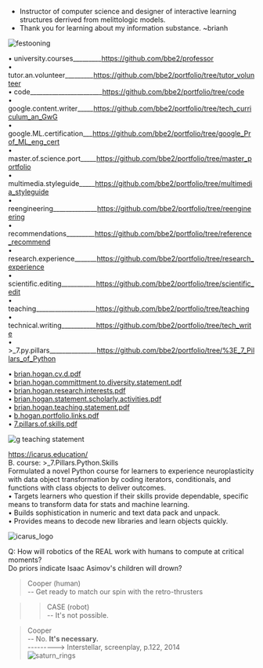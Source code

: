 - Instructor of computer science and designer of interactive learning structures derrived from melittologic models.  
- Thank you for learning about my information substance. ~brianh  

![festooning](https://user-images.githubusercontent.com/59778456/235022589-fbb23ebb-d35f-4533-b767-491e1414c652.PNG)  

• university.courses_________https://github.com/bbe2/professor   
• tutor.an.volunteer_________https://github.com/bbe2/portfolio/tree/tutor_volunteer  
• code_______________________https://github.com/bbe2/portfolio/tree/code  
• google.content.writer_____https://github.com/bbe2/portfolio/tree/tech_curriculum_an_GwG  
• google.ML.certification___https://github.com/bbe2/portfolio/tree/google_Prof_ML_eng_cert  
• master.of.science.port_____https://github.com/bbe2/portfolio/tree/master_portfolio  
• multimedia.styleguide_____https://github.com/bbe2/portfolio/tree/multimedia_styleguide  
• reengineering______________https://github.com/bbe2/portfolio/tree/reengineering  
• recommendations_________https://github.com/bbe2/portfolio/tree/reference_recommend  
• research.experience_______https://github.com/bbe2/portfolio/tree/research_experience  
• scientific.editing___________https://github.com/bbe2/portfolio/tree/scientific_edit  
• teaching___________________https://github.com/bbe2/portfolio/tree/teaching  
• technical.writing___________https://github.com/bbe2/portfolio/tree/tech_write  
• >_7.py.pillars_______________https://github.com/bbe2/portfolio/tree/%3E_7_Pillars_of_Python  

• [brian.hogan.cv.d.pdf](https://github.com/bbe2/portfolio/files/11492279/brian.hogan.cv.d.pdf)  
• [brian.hogan.committment.to.diversity.statement.pdf](https://github.com/bbe2/portfolio/files/11492268/brian.hogan.committment.to.diversity.statement.pdf)  
• [brian.hogan.research.interests.pdf](https://github.com/bbe2/portfolio/files/11492269/brian.hogan.research.interests.pdf)  
• [brian.hogan.statement.scholarly.activities.pdf](https://github.com/bbe2/portfolio/files/11492272/brian.hogan.statement.scholarly.activities.pdf)  
• [brian.hogan.teaching.statement.pdf](https://github.com/bbe2/portfolio/files/11492273/brian.hogan.teaching.statement.pdf)  
• [b.hogan.portfolio.links.pdf](https://github.com/bbe2/portfolio/files/11585787/b.hogan.portfolio.links.pdf)  
• [7.pillars.of.skills.pdf](https://github.com/bbe2/portfolio/files/11492267/7.pillars.of.skills.pdf)  


![g teaching statement](https://github.com/bbe2/portfolio/assets/59778456/ce00649d-069c-4847-917c-3040e8b876b0) 


https://icarus.education/  
B.	course: >_7.Pillars.Python.Skills	  
Formulated a novel Python course for learners to experience neuroplasticity with data object transformation by coding iterators, conditionals, and functions with class objects to deliver outcomes.  
•	Targets learners who question if their skills provide dependable, specific means to transform data for stats and machine learning.  
•	Builds sophistication in numeric and text data pack and unpack.  
•	Provides means to decode new libraries and learn objects quickly.  

![icarus_logo](https://user-images.githubusercontent.com/59778456/205196459-ec0a160b-b25a-42b4-b862-5ade0714e05a.JPG)  


Q: How will robotics of the REAL work with humans to compute at critical moments?  
Do priors indicate Isaac Asimov's children will drown?  

> Cooper (human)  
> -- Get ready to match our spin with the retro-thrusters  

>> CASE (robot)  
>> -- It's not possible.  

> Cooper  
> -- No. **It's necessary.**  
---------> Interstellar, screenplay, p.122, 2014  
![saturn_rings](https://github.com/bbe2/portfolio/assets/59778456/543f9dc6-e53b-4b33-9070-7e72109973d5)
